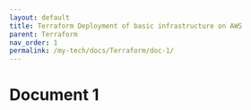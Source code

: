 ```yaml
---
layout: default
title: Terraform Deployment of basic infrastructure on AWS
parent: Terraform
nav_order: 1
permalink: /my-tech/docs/Terraform/doc-1/
---
```


# Document 1